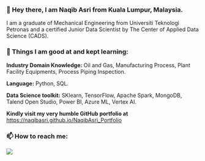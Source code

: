 ### 👋 Hey there, I am Naqib Asri from Kuala Lumpur, Malaysia.

I am a graduate of Mechanical Engineering from Universiti Teknologi Petronas and a certified Junior Data Scientist by The Center of Applied Data Science (CADS). 

### 🌱 Things I am good at and kept learning:

**Industry Domain Knowledge:** Oil and Gas, Manufacturing Process, Plant Facility Equipments, Process Piping Inspection.

**Language:** Python, SQL.

**Data Science toolkit:** SKlearn, TensorFlow, Apache Spark, MongoDB, Talend Open Studio, Power BI, Azure ML, Vertex AI.

**Kindly visit my very humble GitHub portfolio at** https://naqibasri.github.io/NaqibAsri_Portfolio

### 📫 How to reach me:
[<img target="_blank" src="https://img.icons8.com/doodle/64/000000/linkedin-circled.png"/>](https://www.linkedin.com/in/naqibasri/)
